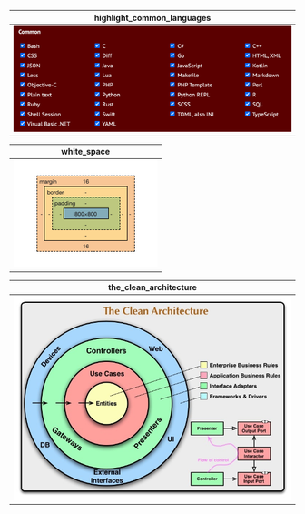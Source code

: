 <!-- ---------------------------- -->
<!-- ---------- define ---------- -->
<!-- ---------------------------- -->

<!-- images -->

[highlight_common_languages]: https://github.com/yelloze-xyz/tech-blog/blob/master/resources/images/highlight_common_languages.png?raw=true
[white_space]: https://github.com/yelloze-xyz/tech-blog/blob/master/resources/images/white_space.png?raw=true
[the_clean_architecture]: https://github.com/yelloze-xyz/tech-blog/blob/master/resources/images/the_clean_architecture.jpeg?raw=true

<!-- sample -->

| highlight_common_languages    |
| ----------------------------- |
| ![highlight_common_languages] |

| white_space    |
| -------------- |
| ![white_space] |

| the_clean_architecture    |
| ------------------------- |
| ![the_clean_architecture] |
